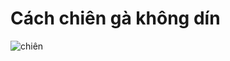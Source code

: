 # Cách chiên gà không dín

![chiên](https://cdn.statically.io/img/gachaybo.com/f=auto/wp-content/uploads/2021/06/ga-chien-gion-8.jpg)